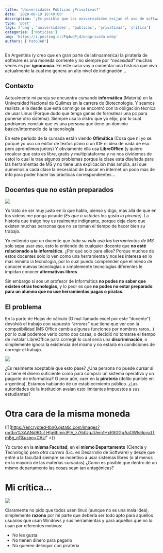 ```yaml
---
title: 'Universidades Públicas ¿Privativas?'
date: '2020-06-19 10:40:00'
description: '¿Es posible que las universidades exijan el uso de software privativo y de pago?¿Esta bien esto? No debería intentar incluir a todos por igual'
type: 'post'
tags: ['unq', 'universidades', 'publicas', 'privativas', 'critica']
categories: ['Noticias']
img: 'https://i.postimg.cc/Pq4wqFj4/unqprivada.webp'
authors: ['PatoJAD']
---
```


En Argentina (y creo que en gran parte de latinoamérica) la piratería de software es una moneda corriente y no siempre por _“necesidad”_ muchas veces es por **ignorancia**. En este caso voy a comentar una historia que vivo actualmente la cual me genera un alto nivel de indignación…

## Contexto

Actualmente mi pareja se encuentra cursando **informática** (Materia) en la Universidad Nacional de Quilmes en la carrera de Biotecnología. Y seamos realista, ella desde que está conmigo se encontró con la obligación técnica de usar Linux (Porque dudo que tenga ganas de formatear una pc para ponerse otro sistema). Siempre usa la distro que yo elijo, por lo cual podríamos concluir que es una persona que tiene un dominio básico/intermedio de la tecnología.

En este periodo de la cursada están viendo **Ofimática** (Cosa que ni yo se porque yo uso un editor de textos plano o un IDE ni idea de nada de eso pero aprendimos juntos) Y obviamente ella usa **LibreOffice** (y quiero recalcar que esto es libre, gratis y multiplataforma y no nos olvidemos de esto) lo cual le trae algunos problemas porque la clase está diseñada para las herramientas de MS y no tiene una explicación más amplia, así que sumemos a cada clase la necesidad de buscar en internet un poco mas de info para poder hacer las prácticas correspondientes...

## Docentes que no están preparados

![](https://aedlorotava.files.wordpress.com/2016/11/equipo-docente-informatica.jpg)

Yo trato de ser muy justo en lo que hablo, pienso y digo, más allá de que en los videos me ponga picante _(Es que a ustedes les gusta lo picante)_. La historia que traigo hoy es realmente indignante, porque deja claro que existen muchas personas que no se toman el tiempo de hacer bien su trabajo.

Yo entiendo que un docente que _toda su vida usó las herramientas de MS_ solo sepa usar eso, esto lo entiendo de cualquier docente que **no esté relacionado a la informática**. ¿Por qué solo para ellos? Porque muchos de estos docentes solo lo ven como una herramienta y nos les interesa en lo más mínimo la tecnología, por lo cual puedo comprender que el miedo de conocer nuevas tecnologías o simplemente tecnologías diferentes le impidan conocer **alternativas libres**.

Sin embargo si sos un profesor de Informática **no podes no saber que existen otras tecnologías**, y lo peor es que **no podes no estar preparado para un alumno que no use herramientas pagas o piratas**.

## El problema

En la parte de Hojas de cálculo (O mal llamado excel por este “docente”) devolvió el trabajo con supuesto _“errores”_ que tiene que ver con la compatibilidad (MS Office cambia algunas funciones por nombres raros...) por lo cual podemos verlo como dos cosas, o decidió no tomarse el tiempo de instalar LibreOffice para corregir lo cual sería una **discriminación**, o simplemente ignora la existencia del mismo y no estaría en condiciones de corregir el trabajo.

![](https://blog.fromdoppler.com/wp-content/uploads/problemasdecontenido.png)

¿Es realmente aceptable que esto pase? ¿Una persona no puede cursar si no tiene el dinero suficiente como para comprar un sistema operativo y un paquete de informatica? O peor aún, caer en la **piratería** (delito punible en argentina). Estamos hablando de un establecimiento público. ¿Las autoridades de la institución avalan esto limitantes impuestos a sus estudiantes?

# Otra cara de la misma moneda

![](https://encrypted-tbn0.gstatic.com/images?q=tbn%3AANd9GcTHtg6hmjidPlV_zZ6dUgJUem1HxRSGGgAaOWls6prsdTmBg_qT&usqp=CAU" >}}

Yo curso en la **misma Facultad**, en el **mismo Departamento** (Ciencia y Tecnología) pero _otra carrera_ (Lic. en Desarrollo de Software) y desde que entré a la facultad siempre se incentivo a usar sistemas libres (o al menos en la mayoría de las materias cursadas) ¿Como es posible que dentro de un mismo departamento las cosas sean tan antagónicas?

# Mi crítica…

![](https://promocionmusical.es/wp-content/uploads/2018/03/xcriticas-redes-sociales-big-810x455.jpg.pagespeed.ic.ZWrrVB9BqD.jpg)

Claramente no pido que todos usen linux (aunque no es una mala idea), simplemente **razono** por mi parte que debería ser todo apto para aquellos usuarios que usan Windows y sus herramientas y para aquellos que no lo usan por diferentes motivos:

-   No les gusta
-   No tienen dinero para pagarlo
-   No quieren delinquir con piratería
